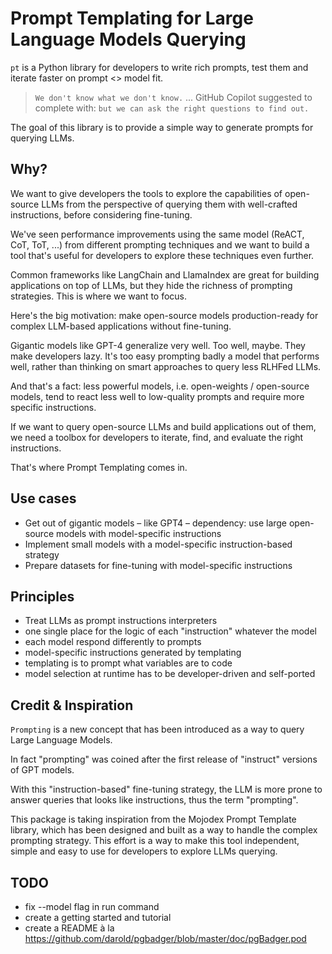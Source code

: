 # Prompt Templating for Large Language Models Querying

`pt` is a Python library for developers to write rich prompts, test them and iterate faster on prompt <> model fit.

> `We don't know what we don't know.` ... GitHub Copilot suggested to complete with: `but we can ask the right questions to find out.`

The goal of this library is to provide a simple way to generate prompts for querying LLMs.


## Why?

We want to give developers the tools to explore the capabilities of open-source LLMs from the perspective of querying them with well-crafted instructions, before considering fine-tuning.

We've seen performance improvements using the same model (ReACT, CoT, ToT, ...) from different prompting techniques and we want to build a tool that's useful for developers to explore these techniques even further.

Common frameworks like LangChain and LlamaIndex are great for building applications on top of LLMs, but they hide the richness of prompting strategies. This is where we want to focus.

Here's the big motivation: make open-source models production-ready for complex LLM-based applications without fine-tuning.

Gigantic models like GPT-4 generalize very well. Too well, maybe. They make developers lazy. It's too easy prompting badly a model that performs well, rather than thinking on smart approaches to query less RLHFed LLMs.

And that's a fact: less powerful models, i.e. open-weights / open-source models, tend to react less well to low-quality prompts and require more specific instructions.

If we want to query open-source LLMs and build applications out of them, we need a toolbox for developers to iterate, find, and evaluate the right instructions.

That's where Prompt Templating comes in.


## Use cases

- Get out of gigantic models – like GPT4 – dependency: use large open-source models with model-specific instructions
- Implement small models with a model-specific instruction-based strategy
- Prepare datasets for fine-tuning with model-specific instructions

## Principles

- Treat LLMs as prompt instructions interpreters
- one single place for the logic of each "instruction" whatever the model
- each model respond differently to prompts
- model-specific instructions generated by templating
- templating is to prompt what variables are to code
- model selection at runtime has to be developer-driven and self-ported

## Credit & Inspiration

`Prompting` is a new concept that has been introduced as a way to query Large Language Models.

In fact "prompting" was coined after the first release of "instruct" versions of GPT models.

With this "instruction-based" fine-tuning strategy, the LLM is more prone to answer queries that looks like instructions, thus the term "prompting".


This package is taking inspiration from the Mojodex Prompt Template library, which has been designed and built as a way to handle the complex prompting strategy.
This effort is a way to make this tool independent, simple and easy to use for developers to explore LLMs querying.

## TODO


- fix --model flag in run command
- create a getting started and tutorial
- create a README à la https://github.com/darold/pgbadger/blob/master/doc/pgBadger.pod